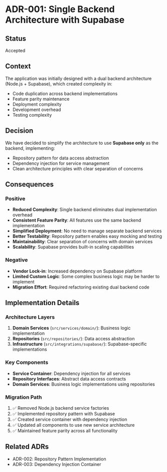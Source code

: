 # ADR-001: Single Backend Architecture with Supabase

## Status
Accepted

## Context
The application was initially designed with a dual backend architecture (Node.js + Supabase), which created complexity in:
- Code duplication across backend implementations
- Feature parity maintenance
- Deployment complexity
- Development overhead
- Testing complexity

## Decision
We have decided to simplify the architecture to use **Supabase only** as the backend, implementing:
- Repository pattern for data access abstraction
- Dependency injection for service management
- Clean architecture principles with clear separation of concerns

## Consequences

### Positive
- **Reduced Complexity**: Single backend eliminates dual implementation overhead
- **Consistent Feature Parity**: All features use the same backend implementation
- **Simplified Deployment**: No need to manage separate backend services
- **Better Testability**: Repository pattern enables easy mocking and testing
- **Maintainability**: Clear separation of concerns with domain services
- **Scalability**: Supabase provides built-in scaling capabilities

### Negative
- **Vendor Lock-in**: Increased dependency on Supabase platform
- **Limited Custom Logic**: Some complex business logic may be harder to implement
- **Migration Effort**: Required refactoring existing dual backend code

## Implementation Details

### Architecture Layers
1. **Domain Services** (`src/services/domain/`): Business logic implementation
2. **Repositories** (`src/repositories/`): Data access abstraction
3. **Infrastructure** (`src/integrations/supabase/`): Supabase-specific implementations

### Key Components
- **Service Container**: Dependency injection for all services
- **Repository Interfaces**: Abstract data access contracts
- **Domain Services**: Business logic implementations using repositories

### Migration Path
1. ✅ Removed Node.js backend service factories
2. ✅ Implemented repository pattern with Supabase
3. ✅ Created service container with dependency injection
4. ✅ Updated all components to use new service architecture
5. ✅ Maintained feature parity across all functionality

## Related ADRs
- ADR-002: Repository Pattern Implementation
- ADR-003: Dependency Injection Container